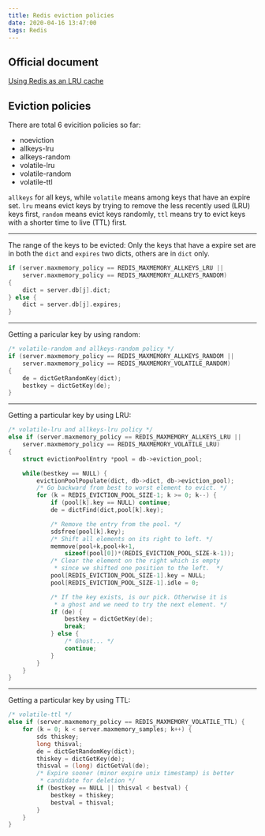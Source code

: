 ```yaml
---
title: Redis eviction policies
date: 2020-04-16 13:47:00
tags: Redis
---
```


## Official document
[Using Redis as an LRU cache](https://redis.io/topics/lru-cache)

## Eviction policies
There are total 6 evicition policies so far:
- noeviction
- allkeys-lru
- allkeys-random
- volatile-lru
- volatile-random
- volatile-ttl

`allkeys` for all keys, while `volatile` means among keys that have an expire set.
`lru` means evict keys by trying to remove the less recently used (LRU) keys first, `random` means evict keys randomly, `ttl` means try to evict keys with a shorter time to live (TTL) first.



_ _ _

The range of the keys to be evicted:
Only the keys that have a expire set are in both the `dict` and `expires` two dicts, others are in `dict` only.
```cpp
if (server.maxmemory_policy == REDIS_MAXMEMORY_ALLKEYS_LRU ||
    server.maxmemory_policy == REDIS_MAXMEMORY_ALLKEYS_RANDOM)
{
    dict = server.db[j].dict;
} else {
    dict = server.db[j].expires;
}
```

_ _ _

Getting a paricular key by using random:
```cpp
/* volatile-random and allkeys-random policy */
if (server.maxmemory_policy == REDIS_MAXMEMORY_ALLKEYS_RANDOM ||
    server.maxmemory_policy == REDIS_MAXMEMORY_VOLATILE_RANDOM)
{
    de = dictGetRandomKey(dict);
    bestkey = dictGetKey(de);
}
```

_ _ _

Getting a particular key by using LRU:
```cpp
/* volatile-lru and allkeys-lru policy */
else if (server.maxmemory_policy == REDIS_MAXMEMORY_ALLKEYS_LRU ||
    server.maxmemory_policy == REDIS_MAXMEMORY_VOLATILE_LRU)
{
    struct evictionPoolEntry *pool = db->eviction_pool;

    while(bestkey == NULL) {
        evictionPoolPopulate(dict, db->dict, db->eviction_pool);
        /* Go backward from best to worst element to evict. */
        for (k = REDIS_EVICTION_POOL_SIZE-1; k >= 0; k--) {
            if (pool[k].key == NULL) continue;
            de = dictFind(dict,pool[k].key);

            /* Remove the entry from the pool. */
            sdsfree(pool[k].key);
            /* Shift all elements on its right to left. */
            memmove(pool+k,pool+k+1,
                sizeof(pool[0])*(REDIS_EVICTION_POOL_SIZE-k-1));
            /* Clear the element on the right which is empty
             * since we shifted one position to the left.  */
            pool[REDIS_EVICTION_POOL_SIZE-1].key = NULL;
            pool[REDIS_EVICTION_POOL_SIZE-1].idle = 0;

            /* If the key exists, is our pick. Otherwise it is
             * a ghost and we need to try the next element. */
            if (de) {
                bestkey = dictGetKey(de);
                break;
            } else {
                /* Ghost... */
                continue;
            }
        }
    }
}
```

_ _ _

Getting a particular key by using TTL:
```cpp
/* volatile-ttl */
else if (server.maxmemory_policy == REDIS_MAXMEMORY_VOLATILE_TTL) {
    for (k = 0; k < server.maxmemory_samples; k++) {
        sds thiskey;
        long thisval;
        de = dictGetRandomKey(dict);
        thiskey = dictGetKey(de);
        thisval = (long) dictGetVal(de);
        /* Expire sooner (minor expire unix timestamp) is better
         * candidate for deletion */
        if (bestkey == NULL || thisval < bestval) {
            bestkey = thiskey;
            bestval = thisval;
        }
    }
}
```